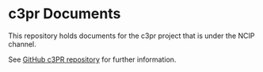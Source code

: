 c3pr Documents
=======================

This repository holds documents for the c3pr project that is under the NCIP channel.

See [GitHub c3PR repository](https://github.com/NCIP/c3pr) for further information.
